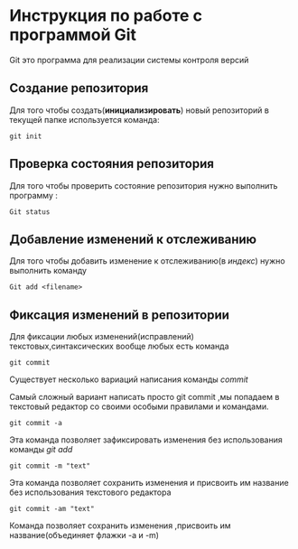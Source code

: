 # Инструкция по работе с программой Git

Git это программа для реализации системы контроля версий

## Создание репозитория

Для того чтобы создать(**инициализировать**) новый репозиторий в текущей папке используется команда:

    git init

## Проверка состояния репозитория

Для того чтобы проверить состояние репозитория нужно выполнить программу :

    Git status
    
## Добавление изменений к отслеживанию

Для того чтобы добавить изменение к отслеживанию(в *индекс*) нужно выполнить команду

    Git add <filename>

## Фиксация изменений в репозитории

Для фиксации любых изменений(исправлений) текстовых,синтаксических вообще любых есть команда 

    git commit

Существует несколько вариаций написания команды *commit*

Самый сложный вариант написать просто git commit ,мы попадаем в текстовый редактор со своими особыми правилами и командами.

    git commit -a

 Эта команда позволяет зафиксировать изменения без использования команды *git add*


    git commit -m "text"

Эта команда позволяет сохранить изменения и присвоить им название без использования текстового редактора

    git commit -am "text"

Команда позволяет сохранить изменения ,присвоить им название(объединяет флажки -a и -m)    


